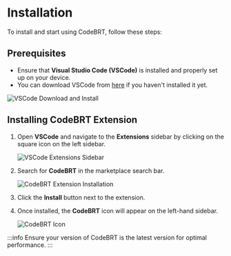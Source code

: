 # Installation

To install and start using CodeBRT, follow these steps:

## Prerequisites
- Ensure that **Visual Studio Code (VSCode)** is installed and properly set up on your device.
- You can download VSCode from [here](https://code.visualstudio.com/download) if you haven't installed it yet.

![VSCode Download and Install](/img/getting-started/installation/vscode-install.png)

## Installing CodeBRT Extension

1. Open **VSCode** and navigate to the **Extensions** sidebar by clicking on the square icon on the left sidebar.

   ![VSCode Extensions Sidebar](/img/getting-started/installation/vscode-sidebar.png)

2. Search for **CodeBRT** in the marketplace search bar.

   ![CodeBRT Extension Installation](/img/getting-started/installation/extension-installation.png)
3. Click the **Install** button next to the extension.


4. Once installed, the **CodeBRT** icon will appear on the left-hand sidebar.

   ![CodeBRT Icon](/img/getting-started/installation/codebrt-sidebar-icon.png)

:::info
Ensure your version of CodeBRT is the latest version for optimal performance.
:::
